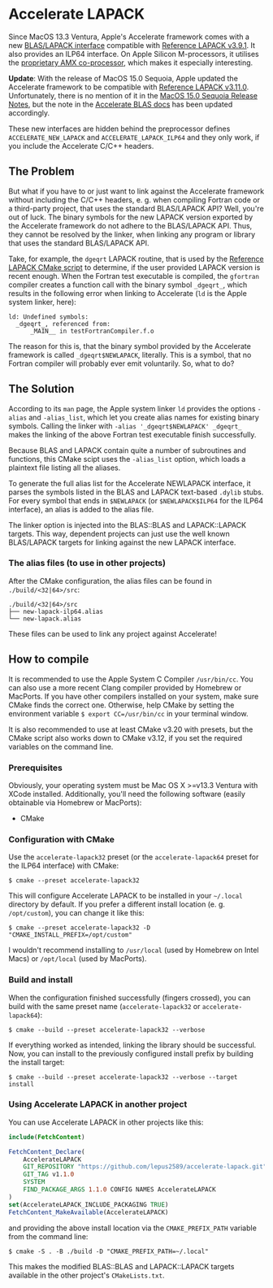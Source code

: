<!---
MIT License

CMake build script for the Accelerate LAPACK project
Copyright (c) 2025 Tim Kaune

Permission is hereby granted, free of charge, to any person obtaining a copy
of this software and associated documentation files (the "Software"), to deal
in the Software without restriction, including without limitation the rights
to use, copy, modify, merge, publish, distribute, sublicense, and/or sell
copies of the Software, and to permit persons to whom the Software is
furnished to do so, subject to the following conditions:

The above copyright notice and this permission notice shall be included in all
copies or substantial portions of the Software.

THE SOFTWARE IS PROVIDED "AS IS", WITHOUT WARRANTY OF ANY KIND, EXPRESS OR
IMPLIED, INCLUDING BUT NOT LIMITED TO THE WARRANTIES OF MERCHANTABILITY,
FITNESS FOR A PARTICULAR PURPOSE AND NONINFRINGEMENT. IN NO EVENT SHALL THE
AUTHORS OR COPYRIGHT HOLDERS BE LIABLE FOR ANY CLAIM, DAMAGES OR OTHER
LIABILITY, WHETHER IN AN ACTION OF CONTRACT, TORT OR OTHERWISE, ARISING FROM,
OUT OF OR IN CONNECTION WITH THE SOFTWARE OR THE USE OR OTHER DEALINGS IN THE
SOFTWARE.
--->

# Accelerate LAPACK #

Since MacOS 13.3 Ventura, Apple's Accelerate framework comes with a new
[BLAS/LAPACK
interface](https://developer.apple.com/documentation/accelerate/blas) compatible
with [Reference LAPACK
v3.9.1](https://github.com/Reference-LAPACK/lapack/releases/tag/v3.9.1). It also
provides an ILP64 interface. On Apple Silicon M-processors, it utilises the
[proprietary AMX co-processor](https://github.com/corsix/amx), which makes it
especially interesting.

**Update**: With the release of MacOS 15.0 Sequoia, Apple updated the Accelerate
framework to be compatible with [Reference LAPACK
v3.11.0](https://github.com/Reference-LAPACK/lapack/releases/tag/v3.11.0).
Unfortunately, there is no mention of it in the [MacOS 15.0 Sequoia Release
Notes](), but the note in the [Accelerate BLAS
docs](https://developer.apple.com/documentation/accelerate/blas) has been
updated accordingly.

These new interfaces are hidden behind the preprocessor defines
`ACCELERATE_NEW_LAPACK` and `ACCELERATE_LAPACK_ILP64` and they only work, if you
include the Accelerate C/C++ headers.

## The Problem ##

But what if you have to or just want to link against the Accelerate framework
without including the C/C++ headers, e.&nbsp;g. when compiling Fortran code or a
third-party project, that uses the standard BLAS/LAPACK API? Well, you're out of
luck. The binary symbols for the new LAPACK version exported by the Accelerate
framework do not adhere to the BLAS/LAPACK API. Thus, they cannot be resolved by
the linker, when linking any program or library that uses the standard
BLAS/LAPACK API.

Take, for example, the `dgeqrt` LAPACK routine, that is used by the [Reference
LAPACK CMake
script](https://github.com/Reference-LAPACK/lapack/blob/v3.9.1/CMakeLists.txt#L315-L316)
to determine, if the user provided LAPACK version is recent enough. When the
Fortran test executable is compiled, the `gfortran` compiler creates a function
call with the binary symbol `_dgeqrt_`, which results in the following error
when linking to Accelerate (`ld` is the Apple system linker, here):

```plaintext
ld: Undefined symbols:
  _dgeqrt_, referenced from:
      _MAIN__ in testFortranCompiler.f.o
```

The reason for this is, that the binary symbol provided by the Accelerate
framework is called `_dgeqrt$NEWLAPACK`, literally. This is a symbol, that no
Fortran compiler will probably ever emit voluntarily. So, what to do?

## The Solution ##

According to its `man` page, the Apple system linker `ld` provides the options
`-alias` and `-alias_list`, which let you create alias names for existing binary
symbols. Calling the linker with `-alias '_dgeqrt$NEWLAPACK' _dgeqrt_` makes the
linking of the above Fortran test executable finish successfully.

Because BLAS and LAPACK contain quite a number of subroutines and functions,
this CMake scipt uses the `-alias_list` option, which loads a plaintext file
listing all the aliases.

To generate the full alias list for the Accelerate NEWLAPACK interface, it
parses the symbols listed in the BLAS and LAPACK text-based `.dylib` stubs. For
every symbol that ends in `$NEWLAPACK` (or `$NEWLAPACK$ILP64` for the ILP64
interface), an alias is added to the alias file.

The linker option is injected into the BLAS::BLAS and LAPACK::LAPACK targets.
This way, dependent projects can just use the well known BLAS/LAPACK targets for
linking against the new LAPACK interface.

### The alias files (to use in other projects) ###

After the CMake configuration, the alias files can be found in `./build/<32|64>/src`:

```plaintext
./build/<32|64>/src
├── new-lapack-ilp64.alias
└── new-lapack.alias
```

These files can be used to link any project against Accelerate!

## How to compile ##

It is recommended to use the Apple System C Compiler `/usr/bin/cc`. You can also
use a more recent Clang compiler provided by Homebrew or MacPorts. If you have
other compilers installed on your system, make sure CMake finds the correct one.
Otherwise, help CMake by setting the environment variable `$ export
CC=/usr/bin/cc` in your terminal window.

It is also recommended to use at least CMake v3.20 with presets, but the CMake
script also works down to CMake v3.12, if you set the required variables on the
command line.

### Prerequisites ###

Obviously, your operating system must be Mac OS X >=v13.3 Ventura with XCode
installed. Additionally, you'll need the following software (easily obtainable
via Homebrew or MacPorts):

- CMake

### Configuration with CMake ###

Use the `accelerate-lapack32` preset (or the `accelerate-lapack64` preset for
the ILP64 interface) with CMake:

```shell
$ cmake --preset accelerate-lapack32
```

This will configure Accelerate LAPACK to be installed in your `~/.local`
directory by default. If you prefer a different install location (e.&nbsp;g.
`/opt/custom`), you can change it like this:

```shell
$ cmake --preset accelerate-lapack32 -D "CMAKE_INSTALL_PREFIX=/opt/custom"
```

I wouldn't recommend installing to `/usr/local` (used by Homebrew on Intel Macs)
or `/opt/local` (used by MacPorts).

### Build and install ###

When the configuration finished successfully (fingers crossed), you can build with the
same preset name (`accelerate-lapack32` or `accelerate-lapack64`):

```shell
$ cmake --build --preset accelerate-lapack32 --verbose
```

If everything worked as intended, linking the library should be successful. Now,
you can install to the previously configured install prefix by building the
install target:

```shell
$ cmake --build --preset accelerate-lapack32 --verbose --target install
```

### Using Accelerate LAPACK in another project ###

You can use Accelerate LAPACK in other projects like this:

```cmake
include(FetchContent)

FetchContent_Declare(
    AccelerateLAPACK
    GIT_REPOSITORY "https://github.com/lepus2589/accelerate-lapack.git"
    GIT_TAG v1.1.0
    SYSTEM
    FIND_PACKAGE_ARGS 1.1.0 CONFIG NAMES AccelerateLAPACK
)
set(AccelerateLAPACK_INCLUDE_PACKAGING TRUE)
FetchContent_MakeAvailable(AccelerateLAPACK)
```

and providing the above install location via the `CMAKE_PREFIX_PATH` variable
from the command line:

```shell
$ cmake -S . -B ./build -D "CMAKE_PREFIX_PATH=~/.local"
```

This makes the modified BLAS::BLAS and LAPACK::LAPACK targets available in the
other project's `CMakeLists.txt`.
